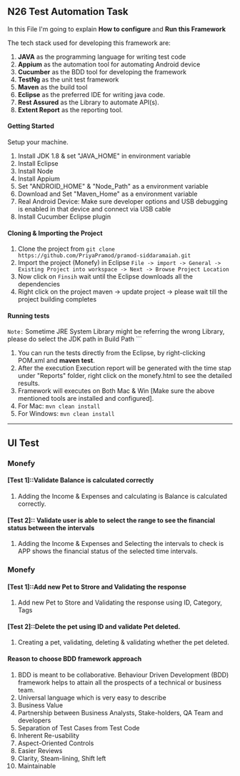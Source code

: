 ## N26 Test Automation Task

In this File I'm going to explain <b>How to configure </b> and <b>Run this Framework</b>

The tech stack used for developing this framework are:
1. **JAVA** as the programming language for writing test code
2. **Appium** as the automation tool for automating Android device
3. **Cucumber** as the BDD tool for developing the framework
4. **TestNg** as the unit test framework
5. **Maven** as the build tool
6. **Eclipse** as the preferred IDE for writing java code.
7. **Rest Assured** as the Library to automate API(s).
8. **Extent Report** as the reporting tool.

#### Getting Started
Setup your machine.
1. Install JDK 1.8 & set "JAVA_HOME" in environment variable
2. Install Eclipse
3. Install Node
4. Install Appium
5. Set "ANDROID_HOME" & "Node_Path" as a environment variable
6. Download and Set "Maven_Home" as a environment variable
7. Real Android Device: Make sure developer options and USB debugging is enabled in that device and connect via USB cable
8. Install Cucumber Eclipse plugin

#### Cloning & Importing the Project
1. Clone the project from ```git clone https://github.com/PriyaPramod/pramod-siddaramaiah.git```
2. Import the project (Monefy) in Eclipse ```File -> import -> General -> Existing Project into workspace -> Next -> Browse Project Location ```
3. Now click on ```Finsih``` wait until the Eclipse downloads all the dependencies
4. Right click on the project maven -> update project -> please wait till the project building completes

#### Running tests
``Note:`` Sometime JRE System Library might be referring the wrong Library, please do select the JDK path in Build Path ```
1. You can run the tests directly from the Eclipse, by right-clicking POM.xml and **maven test**.
2. After the execution Execution report will be generated with the time stap under "Reports" folder, right click on the monefy.html to see the detailed results.
3. Framework will executes on Both Mac & Win [Make sure the above mentioned tools are installed and configured].
4. For Mac: ```mvn clean install```
5. For Windows: ```mvn clean install```

---

## UI Test

### Monefy

#### [Test 1]::Validate Balance is calculated correctly
1. Adding the Income & Expenses and calculating is Balance is calculated correctly.

#### [Test 2]:: Validate user is able to select the range to see the financial status between the intervals
1. Adding the Income & Expenses and Selecting the intervals to check is APP shows the financial status of the selected time intervals.

### Monefy

#### [Test 1]::Add new Pet to Strore and Validating the response
1. Add new Pet to Store and Validating the response using ID, Category, Tags

#### [Test 2]::Delete the pet using ID and validate Pet deleted.
1. Creating a pet, validating, deleting & validating whether the pet deleted.

#### Reason to choose BDD framework approach 
1. BDD is meant to be collaborative. Behaviour Driven Development (BDD) framework helps to attain all the prospects of a technical or business team.
2. Universal language which is very easy to describe
3. Business Value
4. Partnership between Business Analysts, Stake-holders, QA Team and developers
5. Separation of Test Cases from Test Code
6. Inherent Re-usability
7. Aspect-Oriented Controls
8. Easier Reviews
9. Clarity, Steam-lining, Shift left
10. Maintainable 


